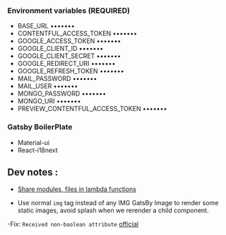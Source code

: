 ### Environment variables (REQUIRED)

- BASE_URL
  •••••••
- CONTENTFUL_ACCESS_TOKEN
  •••••••
- GOOGLE_ACCESS_TOKEN
  •••••••
- GOOGLE_CLIENT_ID
  •••••••
- GOOGLE_CLIENT_SECRET
  •••••••
- GOOGLE_REDIRECT_URI
  •••••••
- GOOGLE_REFRESH_TOKEN
  •••••••
- MAIL_PASSWORD
  •••••••
- MAIL_USER
  •••••••
- MONGO_PASSWORD
  •••••••
- MONGO_URI
  •••••••
- PREVIEW_CONTENTFUL_ACCESS_TOKEN
  •••••••

### Gatsby BoilerPlate

- Material-ui
- React-i18next

## Dev notes :

- [Share modules, files in lambda functions ](https://www.netlify.com/blog/2021/08/12/how-to-include-files-in-netlify-serverless-functions/)

- Use normal `img` tag instead of any IMG GatsBy Image to render some static images, avoid splash when we rerender a child component.

-Fix: `Received non-boolean attribute` [official](https://styled-components.com/docs/api#transient-props)
